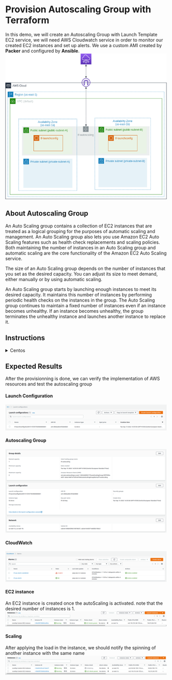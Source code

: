 # Provision Autoscaling Group with Terraform
In this demo, we will create an Autoscaling Group with Launch Template EC2 service, we will need AWS Cloudwatch service in order to monitor our created EC2 instances and set up alerts. We use a custom AMI created by **Packer** and configured by **Ansible**.
![](./Lab_Results/Autoscaler.png)
## About Autoscaling Group
An Auto Scaling group contains a collection of EC2 instances that are treated as a logical grouping for the purposes of automatic scaling and management. An Auto Scaling group also lets you use Amazon EC2 Auto Scaling features such as health check replacements and scaling policies. Both maintaining the number of instances in an Auto Scaling group and automatic scaling are the core functionality of the Amazon EC2 Auto Scaling service.

The size of an Auto Scaling group depends on the number of instances that you set as the desired capacity. You can adjust its size to meet demand, either manually or by using automatic scaling.

An Auto Scaling group starts by launching enough instances to meet its desired capacity. It maintains this number of instances by performing periodic health checks on the instances in the group. The Auto Scaling group continues to maintain a fixed number of instances even if an instance becomes unhealthy. If an instance becomes unhealthy, the group terminates the unhealthy instance and launches another instance to replace it.
## Instructions
<details>
  <summary>Centos</summary>

1. Clone the project 
```
git clone https://github.com/mehdijebali/Terraform-Autoscaling-.git
```
2. In the project root directory, create an SSH key and name it **levelup_key**
```
ssh-keygen
``` 
3. Export your AWS Credentials
```
export AWS_ACCESS_KEY_ID=AKIAIOSFODNN7EXAMPLE
export AWS_SECRET_ACCESS_KEY=wJalrXUtnFEMI/K7MDENG/bPxRfiCYEXAMPLEKEY
export AWS_DEFAULT_REGION=us-west-2
```
4. Validate Packer configuration file syntax
```
packer validate ./packer/centos/install_custom_ami.json
```
5. Once the validation is succeeded, you can build the custom image
```
packer build ./packer/centos/install_custom_ami.json
```
5. In the project root directory, initiate Terraform in order to install the declared provider in `main.tf` file
```
terraform init
```
6. If you want to see your provisionning details, run the following command
```
terraform plan
```
7. Apply modifications
```
terraform apply
```
8. After the creation is completed, SSH to the EC2 instance
```
ssh ec2-user@<public_ip>
```
9. apply the load for 5 minutes
```
stress --cpu 2 --timeout 300
```
</details>

## Expected Results
After the provisionning is done, we can verify the implementation of AWS resources and test the autoscaling group
#### Launch Configuration
![](./Lab_Results/lunch_config.png)
#### Autoscaling Group
![](./Lab_Results/auto_scaling.png)
#### CloudWatch
![](./Lab_Results/cloudwatch.png)
#### EC2 instance
An EC2 instance is created once the autoScaling is activated. note that the desired number of instances is 1.
![](./Lab_Results/instance.png)
#### Scaling
After applying the load in the instance, we should notify the spinning of another instance with the same name
![](./Lab_Results/scaling_instance.png) 